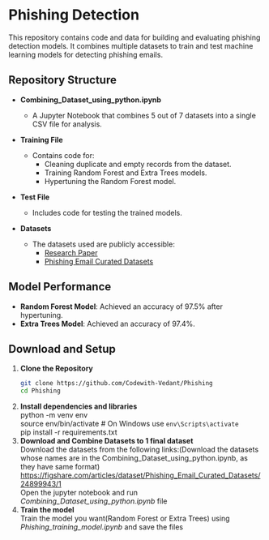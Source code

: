 # Phishing Detection

This repository contains code and data for building and evaluating phishing detection models. It combines multiple datasets to train and test machine learning models for detecting phishing emails.

## Repository Structure

- **Combining_Dataset_using_python.ipynb**
  - A Jupyter Notebook that combines 5 out of 7 datasets into a single CSV file for analysis.

- **Training File**
  - Contains code for:
    - Cleaning duplicate and empty records from the dataset.
    - Training Random Forest and Extra Trees models.
    - Hypertuning the Random Forest model.

- **Test File**
  - Includes code for testing the trained models.

- **Datasets**
  - The datasets used are publicly accessible:
    - [Research Paper](https://ieeexplore.ieee.org/document/10585821)
    - [Phishing Email Curated Datasets](https://figshare.com/articles/dataset/Phishing_Email_Curated_Datasets/24899943/1)

## Model Performance

- **Random Forest Model**: Achieved an accuracy of 97.5% after hypertuning.
- **Extra Trees Model**: Achieved an accuracy of 97.4%.

## Download and Setup

1. **Clone the Repository**
   ```bash
   git clone https://github.com/Codewith-Vedant/Phishing
   cd Phishing
2. **Install dependencies and libraries**  
   python -m venv env  
  source env/bin/activate  # On Windows use `env\Scripts\activate`  
  pip install -r requirements.txt  
3. **Download and Combine Datasets to 1 final dataset**  
   Download the datasets from the following links:(Download the datasets whose names are in the Combining_Dataset_using_python.ipynb, as they have same format)  
   https://figshare.com/articles/dataset/Phishing_Email_Curated_Datasets/24899943/1  
   Open the jupyter notebook and run *Combining_Dataset_using_python.ipynb* file  
4. **Train the model**  
   Train the model you want(Random Forest or Extra Trees) using *Phishing_training_model.ipynb* and save the files  
